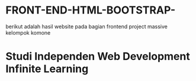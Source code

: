 # FRONT-END-HTML-BOOTSTRAP-
berikut adalah hasil website pada bagian frontend project massive kelompok komone 

# Studi Independen Web Development Infinite Learning
